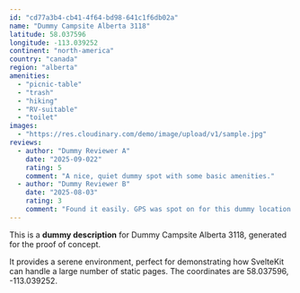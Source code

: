 ```yaml
---
id: "cd77a3b4-cb41-4f64-bd98-641c1f6db02a"
name: "Dummy Campsite Alberta 3118"
latitude: 58.037596
longitude: -113.039252
continent: "north-america"
country: "canada"
region: "alberta"
amenities:
  - "picnic-table"
  - "trash"
  - "hiking"
  - "RV-suitable"
  - "toilet"
images:
  - "https://res.cloudinary.com/demo/image/upload/v1/sample.jpg"
reviews:
  - author: "Dummy Reviewer A"
    date: "2025-09-022"
    rating: 5
    comment: "A nice, quiet dummy spot with some basic amenities."
  - author: "Dummy Reviewer B"
    date: "2025-08-03"
    rating: 3
    comment: "Found it easily. GPS was spot on for this dummy location."
---
```


This is a **dummy description** for Dummy Campsite Alberta 3118, generated for the proof of concept.

It provides a serene environment, perfect for demonstrating how SvelteKit can handle a large number of static pages. The coordinates are 58.037596, -113.039252.
